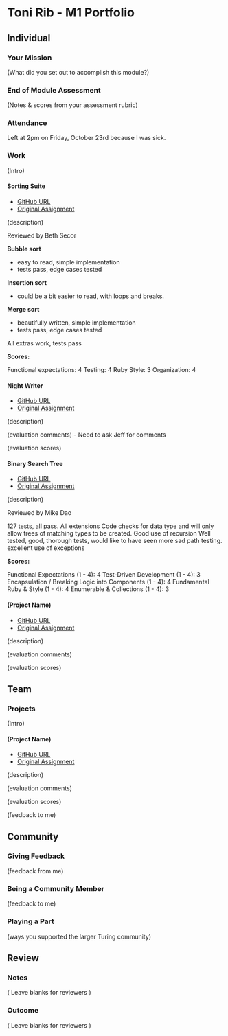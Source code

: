 # Toni Rib - M1 Portfolio

## Individual

### Your Mission

(What did you set out to accomplish this module?)

### End of Module Assessment

(Notes & scores from your assessment rubric)

### Attendance

Left at 2pm on Friday, October 23rd because I was sick.

### Work

(Intro)

#### Sorting Suite

* [GitHub URL](https://github.com/ToniRib/sorting-suite)
* [Original Assignment](https://github.com/turingschool/curriculum/blob/master/source/projects/sorting_suite.markdown)

(description)

Reviewed by Beth Secor

__Bubble sort__
- easy to read, simple implementation
- tests pass, edge cases tested

__Insertion sort__
- could be a bit easier to read, with loops and breaks.

__Merge sort__
- beautifully written, simple implementation
- tests pass, edge cases tested

All extras work, tests pass

__Scores:__

Functional expectations: 4
Testing: 4
Ruby Style: 3
Organization: 4

#### Night Writer

* [GitHub URL](https://github.com/ToniRib/night-writer)
* [Original Assignment](https://github.com/turingschool/curriculum/blob/master/source/projects/night_writer.markdown)

(description)

(evaluation comments) - Need to ask Jeff for comments

(evaluation scores)

#### Binary Search Tree

* [GitHub URL](https://github.com/ToniRib/binary-search-tree)
* [Original Assignment](https://github.com/turingschool/curriculum/blob/master/source/projects/binary_search_tree.markdown)

(description)

Reviewed by Mike Dao

127 tests, all pass.
All extensions
Code checks for data type and will only allow trees of matching types to be created.
Good use of recursion
Well tested, good, thorough tests, would like to have seen more sad path testing.
excellent use of exceptions

__Scores:__

Functional Expectations (1 - 4): 4
Test-Driven Development (1 - 4): 3
Encapsulation / Breaking Logic into Components (1 - 4): 4
Fundamental Ruby & Style (1 - 4): 4
Enumerable & Collections (1 - 4): 3

#### (Project Name)

* [GitHub URL]()
* [Original Assignment]()

(description)

(evaluation comments)

(evaluation scores)

## Team

### Projects

(Intro)

#### (Project Name)

* [GitHub URL]()
* [Original Assignment]()

(description)

(evaluation comments)

(evaluation scores)

(feedback to me)

## Community

### Giving Feedback

(feedback from me)

### Being a Community Member

(feedback to me)

### Playing a Part

(ways you supported the larger Turing community)

## Review

### Notes

( Leave blanks for reviewers )

### Outcome

( Leave blanks for reviewers )

